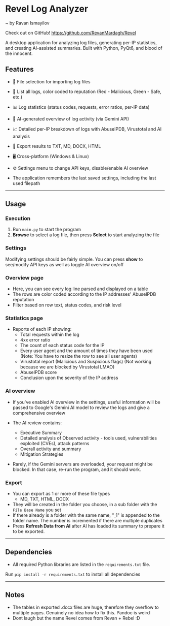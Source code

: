 # Revel Log Analyzer

~ by Ravan Ismayilov

Check out on GitHub!
https://github.com/RevanMardagh/Revel

A desktop application for analyzing log files, generating per-IP statistics, and creating AI-assisted summaries. Built with Python, PyQt6, and blood of the innocent.

## Features

- 📂 File selection for importing log files
- 📄 List all logs, color coded to reputation (Red - Malicious, Green - Safe, etc.)
- 📊 Log statistics (status codes, requests, error ratios, per-IP data)
- 🤖 AI-generated overview of log activity (via Gemini API)
- 📈 Detailed per-IP breakdown of logs with AbuseIPDB, Virustotal and AI analysis
- 🧾 Export results to TXT, MD, DOCX, HTML
- 🖥️ Cross-platform (Windows & Linux)
- ⚙️ Settings menu to change API keys, disable/enable AI overview

- The application remembers the last saved settings, including the last used filepath

---

## Usage

### Execution

1. Run `main.py` to start the program
2. **Browse** to select a log file, then press **Select** to start analyzing the file

### Settings

Modifying settings should be fairly simple. You can press **show** to see/modify API keys as well as toggle AI overview on/off

### Overview page

- Here, you can see every log line parsed and displayed on a table
- The rows are color coded according to the IP addresses' AbuseIPDB reputation
- Filter based on row text, status codes, and risk level

### Statistics page

- Reports of each IP showing:
  - Total requests within the log
  - 4xx error ratio
  - The count of each status code for the IP
  - Every user agent and the amount of times they have been used (Note: You have to resize the row to see all user agents)
  - Virustotal report (Malicious and Suspicious flags) (Not working because we are blocked by Virustotal LMAO)
  - AbuseIPDB score
  - Conclusion upon the severity of the IP address

### AI overview

- If you've enabled AI overview in the settings, useful information will be passed to Google's Gemini AI model to review the logs and give a comprehensive overview

- The AI review contains:
  - Executive Summary
  - Detailed analysis of Observed activity - tools used, vulnerabilities exploited (CVEs), attack patterns
  - Overall activity and summary
  - Mitigation Strategies
- Rarely, if the Gemini servers are overloaded, your request might be blocked. In that case, re-run the program, and it should work.

### Export

- You can export as 1 or more of these file types
  - MD, TXT, HTML, DOCX
- They will be created in the folder you choose, in a sub folder with the `File Base Name` you set
- If there already is a folder with the same name, "\_1" is appended to the folder name.
  The number is incremented if there are multiple duplicates
- Press **Refresh Data from AI** after AI has loaded its summary to prepare it to be exported.

---

## Dependencies

- All required Python libraries are listed in the `requirements.txt` file.

Run `pip install -r requirements.txt` to install all dependencies

---

## Notes

- The tables in exported .docx files are huge, therefore they overflow to multiple pages. Genuinely no idea how to fix this. Pandoc is weird
- Dont laugh but the name Revel comes from Revan + Rebel :D
